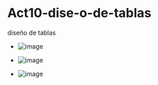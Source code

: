 # Act10-dise-o-de-tablas
diseño de tablas


- ![image](https://github.com/user-attachments/assets/3cd018e3-4cd8-4bf3-8c78-f72673a23e9d)
-  ![image](https://github.com/user-attachments/assets/3d6ba52d-5e31-41b1-85e0-3f5b54920b17)

-  ![image](https://github.com/user-attachments/assets/a1cc6444-a8eb-44d3-bf3c-a932e265fe90)







